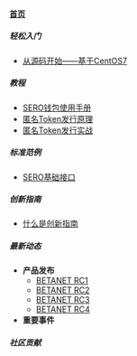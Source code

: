 #### [首页](?file=home-Home)

##### 轻松入门

- [从源码开始——基于CentOS7](?file=Example/sero-basic-interface)

##### 教程

- [SERO钱包使用手册](?file=Tutorial/manual-of-wallet)
- [匿名Token发行原理](?file=Tutorial/principle-of-anonymous-token)
- [匿名Token发行实战](?file=Tutorial/practice-of-anonymous-token)

##### 标准范例

- [SERO基础接口](?file=Example/sero-basic-interface)

##### 创新指南

- [什么是创新指南](?file=Innovation/what-is-innovation-guide)

##### 最新动态

- **产品发布**
  - [BETANET RC1](?file=News/Releases/SERO-BETANET-RC1)
  - [BETANET RC2](?file=News/Releases/SERO-BETANET-RC2)
  - [BETANET RC3](?file=News/Releases/SERO-BETANET-RC3)
  - [BETANET RC4](?file=News/Releases/SERO-BETANET-RC4)
- **重要事件**

##### 社区贡献
